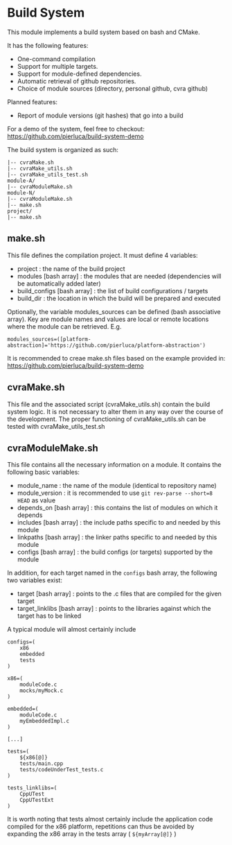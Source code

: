 # Build System

This module implements a build system based on bash and CMake.

It has the following features:
* One-command compilation
* Support for multiple targets.
* Support for module-defined dependencies.
* Automatic retrieval of github repositories.
* Choice of module sources (directory, personal github, cvra github)

Planned features:
* Report of module versions (git hashes) that go into a build

For a demo of the system, feel free to checkout:
https://github.com/pierluca/build-system-demo

The build system is organized as such:
```build-system/
|-- cvraMake.sh
|-- cvraMake_utils.sh
|-- cvraMake_utils_test.sh
module-A/
|-- cvraModuleMake.sh
module-N/
|-- cvraModuleMake.sh
|-- make.sh
project/
|-- make.sh
```

## make.sh
This file defines the compilation project. It must define 4 variables:
- project : the name of the build project
- modules [bash array] : the modules that are needed (dependencies will be automatically added later)
- build_configs [bash array] : the list of build configurations / targets
- build_dir : the location in which the build will be prepared and executed

Optionally, the variable modules_sources can be defined (bash associative array).
Key are module names and values are local or remote locations where the module can be retrieved.
E.g.
```
modules_sources=([platform-abstraction]='https://github.com/pierluca/platform-abstraction')
```

It is recommended to creae make.sh files based on the example provided in:
https://github.com/pierluca/build-system-demo

## cvraMake.sh
This file and the associated script (cvraMake_utils.sh) contain the build system logic.
It is not necessary to alter them in any way over the course of the development.
The proper functioning of cvraMake_utils.sh can be tested with cvraMake_utils_test.sh

## cvraModuleMake.sh
This file contains all the necessary information on a module.
It contains the following basic variables:
- module_name : the name of the module (identical to repository name)
- module_version : it is recommended to use `git rev-parse --short=8 HEAD` as value
- depends_on [bash array] : this contains the list of modules on which it depends
- includes [bash array] : the include paths specific to and needed by this module
- linkpaths [bash array] : the linker paths specific to and needed by this module
- configs [bash array] : the build configs (or targets) supported by the module

In addition, for each target named in the `configs` bash array, the following two variables exist:
- target [bash array] : points to the .c files that are compiled for the given target
- target_linklibs [bash array] : points to the libraries against which the target has to be linked

A typical module will almost certainly include 
```
configs=(
    x86
    embedded
    tests
) 

x86=(
    moduleCode.c
    mocks/myMock.c
)

embedded=(
    moduleCode.c
    myEmbeddedImpl.c
)

[...]

tests=(
    ${x86[@]}
    tests/main.cpp
    tests/codeUnderTest_tests.c
)

tests_linklibs=(
    CppUTest
    CppUTestExt
)
```

It is worth noting that tests almost certainly include the application code compiled
for the x86 platform, repetitions can thus be avoided by expanding the x86 array in
the tests array ( `${myArray[@]}` )
